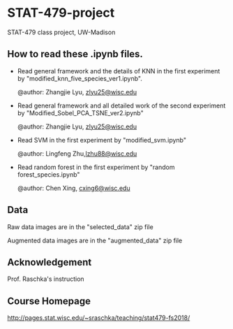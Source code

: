 # STAT-479-project
STAT-479 class project, UW-Madison

## How to read these .ipynb files.

- Read general framework and the details of KNN in  the first experiment by "modified_knn_five_species_ver1.ipynb".

  @author: Zhangjie Lyu, zlyu25@wisc.edu

- Read general framework and all detailed work of the second experiment by "Modified_Sobel_PCA_TSNE_ver2.ipynb"

  @author: Zhangjie Lyu, zlyu25@wisc.edu

- Read SVM in the first experiment by "modified_svm.ipynb"

  @author: Lingfeng  Zhu,lzhu88@wisc.edu

- Read random forest in the first experiment by "random forest_species.ipynb"

  @author: Chen Xing, cxing6@wisc.edu



## Data

Raw data images are in the "selected_data" zip file

Augmented data images are in the "augmented_data" zip file

## Acknowledgement
Prof. Raschka's instruction 

## Course Homepage

http://pages.stat.wisc.edu/~sraschka/teaching/stat479-fs2018/
